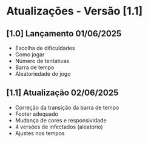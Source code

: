 # Atualizações - Versão [1.1]

## [1.0] Lançamento 01/06/2025
- Escolha de dificuldades
- Como jogar
- Número de tentativas
- Barra de tempo
- Aleatoriedade do jogo

## [1.1] Atualização 02/06/2025
- Correção da transição da barra de tempo
- Footer adequado
- Mudança de cores e responsividade
- 4 versões de infectados (aleatório)
- Ajustes nos tempos